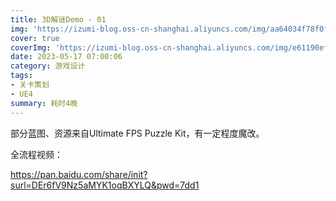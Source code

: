 ```yaml
---
title: 3D解谜Demo - 01
img: 'https://izumi-blog.oss-cn-shanghai.aliyuncs.com/img/aa64034f78f0f7361abbb9d5c2780911eac41357.jpeg'
cover: true
coverImg: 'https://izumi-blog.oss-cn-shanghai.aliyuncs.com/img/e61190ef76c6a7ef75859ff521075c54f1de6641.jpeg'
date: 2023-05-17 07:00:06
category: 游戏设计
tags: 
- 关卡策划
- UE4
summary: 耗时4晚
---
```





部分蓝图、资源来自Ultimate FPS Puzzle Kit，有一定程度魔改。



全流程视频：

https://pan.baidu.com/share/init?surl=DEr6fV9Nz5aMYK1oqBXYLQ&pwd=7dd1



